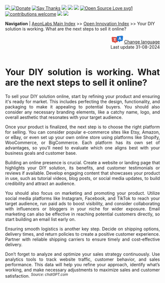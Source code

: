 [![](https://dcbadge.vercel.app/api/server/hw3j3RwfJf) ](https://discord.gg/hw3j3RwfJf)
 [![Donate](https://img.shields.io/badge/donate-$-brown.svg?style=for-the-badge)](http://paypal.me/mtpsilva)
 [![Say Thanks](https://img.shields.io/badge/Say%20Thanks-!-yellow.svg?style=for-the-badge)](https://saythanks.io/to/mtpsilva)
![](https://img.shields.io/github/last-commit/aeonSolutions/aeonSolutions?style=for-the-badge)
<img src="https://us-central1-trackgit-analytics.cloudfunctions.net/token/ping/lztozx5fhr486ojv78ol" />
![](https://views.whatilearened.today/views/github/aeonSolutions/aeonSolutions.svg)
[![Open Source Love svg1](https://badges.frapsoft.com/os/v1/open-source.svg?v=103)](#)
[![contributions welcome](https://img.shields.io/badge/contributions-welcome-brightgreen.svg?style=flat&label=Contributions&colorA=red&colorB=black	)](#)
[<img src="https://cdn.buymeacoffee.com/buttons/v2/default-yellow.png" data-canonical-src="https://cdn.buymeacoffee.com/buttons/v2/default-yellow.png" height="30" />](https://www.buymeacoffee.com/migueltomas)
<a href="https://github.com/sponsors/aeonSolutions">
  <img height="40" src="https://github.com/aeonSolutions/PCB-Prototyping-Catalogue/blob/main/media/become_a_github_sponsor.png">
</a>


**Navigation** | [AeonLabs Main Index](https://github.com/aeonSolutions/aeonSolutions/blob/main/aeonSolutions-Main-Index.md)  >>  [Open Innovation Index](https://github.com/aeonSolutions/aeonSolutions/blob/main/open-innovation-book-index.md)  >>  Your DIY solution is working. What are the next steps to sell it online? 

<div align="right">
   <img height="25" src="https://github.com/aeonSolutions/aeonSolutions/blob/main/media/language-icon.png"> 
 <a href=" ">Change language</a> <br>
Last update 31-08-2024
</div>

<br>

<div align="justify">
  
# Your DIY solution is working. What are the next steps to sell it online? 
To sell your DIY solution online, start by refining your product and ensuring it's ready for market. This includes perfecting the design, functionality, and packaging to make it appealing to potential buyers. You should also consider any necessary branding elements, like a catchy name, logo, and overall aesthetic that resonates with your target audience. 

Once your product is finalized, the next step is to choose the right platform for selling. You can consider popular e-commerce sites like Etsy, Amazon, or eBay, or even set up your own online store using platforms like Shopify, WooCommerce, or BigCommerce. Each platform has its own set of advantages, so you'll need to evaluate which one aligns best with your business goals and customer base.

Building an online presence is crucial. Create a website or landing page that highlights your DIY solution, its benefits, and customer testimonials or reviews if available. Develop engaging content that showcases your product in use, such as tutorial videos, blog posts, or social media updates, to build credibility and attract an audience.

You should also focus on marketing and promoting your product. Utilize social media platforms like Instagram, Facebook, and TikTok to reach your target audience, run paid ads to boost visibility, and consider collaborating with influencers or bloggers in your niche for wider exposure. Email marketing can also be effective in reaching potential customers directly, so start building an email list early on.

Ensuring smooth logistics is another key step. Decide on shipping options, delivery times, and return policies to create a positive customer experience. Partner with reliable shipping carriers to ensure timely and cost-effective delivery.

Don’t forget to analyze and optimize your sales strategy continuously. Use analytics tools to track website traffic, customer behavior, and sales performance. This data will help you refine your approach, identify what’s working, and make necessary adjustments to maximize sales and customer satisfaction. <sup>*Source: chatGPT.com* </sub>

</div>
  

